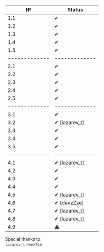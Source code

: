 | №             | Status        |
| ------------- | ------------- |
| 1.1           | 	    ✔       |
| 1.2           |       ✔       |
| 1.3           |     	✔       |
| 1.4           |       ✔       |
| 1.5		        |       ✔       |
| ------------- | ------------- |
| 2.1           |       ✔       |
| 2.2           | 	    ✔       |
| 2.3           |       ✔       |
| 2.4           | 	    ✔       |
| 2.5           |       ✔       |
| ------------- | ------------- |
| 3.1           | 	    ✔       |
| 3.2           |       ✔ [lazarev_t]       |
| 3.3           | 	    ✔       |
| 3.4           |       ✔       |
| 3.5           | 	    ✔       |
| ------------- | ------------- |
| 4.1           |       ✔ [lazarev_t]       |
| 4.2           | 	    ✔       |
| 4.3           |       ✔       |
| 4.4           | 	    ✔       |
| 4.5           | 	    ✔ [lazarev_t]       |
| 4.6           |       ✔ [devzZze]       |
| 4.7           |       ✔ [lazarev_t]     |
| 4.8           |       ✔ [lazarev_t]      |
| 4.9           |       ⚠       |


Special thanks to:  
`lazarev_t`
`devzZze`

